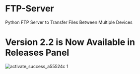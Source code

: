 # FTP-Server
Python FTP Server to Transfer Files Between Multiple Devices

# Version 2.2 is Now Available in Releases Panel 
![activate_success_a55524c 1](https://i.pinimg.com/originals/ca/00/60/ca0060f3414e6e20b75983acddafad53.gif)
